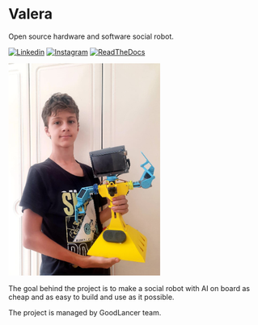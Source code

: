 # Valera
Open source hardware and software social robot.

[![Linkedin](https://img.shields.io/badge/LinkedIn-0077B5?style=for-the-badge&logo=linkedin&logoColor=white)](https://www.linkedin.com/company/robogoodlancer)
[![Instagram](https://img.shields.io/badge/Instagram-E4405F?style=for-the-badge&logo=instagram&logoColor=white)](https://www.instagram.com/goodlancer/)
[![ReadTheDocs](https://img.shields.io/badge/ReadTheDocs-8CA1AF?style=for-the-badge&logo=readthedocs&logoColor=white)](https://valera.readthedocs.io/)

<img src="docs/images/ValeraAlex.jpg" width="300">

The goal behind the project is to make a social robot with AI on board as cheap and as easy to build and use as it possible.

The project is managed by GoodLancer team.